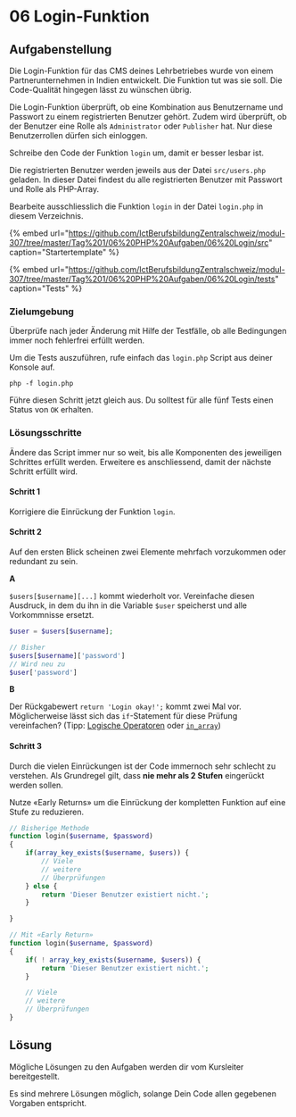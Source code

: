 # 06 Login-Funktion

## Aufgabenstellung

Die Login-Funktion für das CMS deines Lehrbetriebes wurde von einem Partnerunternehmen in Indien entwickelt. Die Funktion tut was sie soll. Die Code-Qualität hingegen lässt zu wünschen übrig.

Die Login-Funktion überprüft, ob eine Kombination aus Benutzername und Passwort zu einem registrierten Benutzer gehört. Zudem wird überprüft, ob der Benutzer eine Rolle als `Administrator` oder `Publisher` hat. Nur diese Benutzerrollen dürfen sich einloggen.

Schreibe den Code der Funktion `login` um, damit er besser lesbar ist.

Die registrierten Benutzer werden jeweils aus der Datei `src/users.php` geladen. In dieser Datei findest du alle registrierten Benutzer mit Passwort und Rolle als PHP-Array.

Bearbeite ausschliesslich die Funktion `login` in der Datei `login.php` in diesem Verzeichnis.

{% embed url="https://github.com/IctBerufsbildungZentralschweiz/modul-307/tree/master/Tag%201/06%20PHP%20Aufgaben/06%20Login/src" caption="Startertemplate" %}

{% embed url="https://github.com/IctBerufsbildungZentralschweiz/modul-307/tree/master/Tag%201/06%20PHP%20Aufgaben/06%20Login/tests" caption="Tests" %}

### Zielumgebung

Überprüfe nach jeder Änderung mit Hilfe der Testfälle, ob alle Bedingungen immer noch fehlerfrei erfüllt werden.

Um die Tests auszuführen, rufe einfach das `login.php` Script aus deiner Konsole auf.

```text
php -f login.php
```

Führe diesen Schritt jetzt gleich aus. Du solltest für alle fünf Tests einen Status von `OK` erhalten.

### Lösungsschritte

Ändere das Script immer nur so weit, bis alle Komponenten des jeweiligen Schrittes erfüllt werden. Erweitere es anschliessend, damit der nächste Schritt erfüllt wird.

#### Schritt 1

Korrigiere die Einrückung der Funktion `login`.

#### Schritt 2

Auf den ersten Blick scheinen zwei Elemente mehrfach vorzukommen oder redundant zu sein.

**A**

`$users[$username][...]` kommt wiederholt vor. Vereinfache diesen Ausdruck, in dem du ihn in die Variable `$user` speicherst und alle Vorkommnisse ersetzt.

```php
$user = $users[$username];

// Bisher
$users[$username]['password']
// Wird neu zu
$user['password']
```

**B**

Der Rückgabewert `return 'Login okay!';` kommt zwei Mal vor. Möglicherweise lässt sich das `if`-Statement für diese Prüfung vereinfachen? \(Tipp: [Logische Operatoren](https://secure.php.net/manual/de/language.operators.logical.php) oder [`in_array`](https://secure.php.net/manual/de/function.in-array.php)\)

#### Schritt 3

Durch die vielen Einrückungen ist der Code immernoch sehr schlecht zu verstehen. Als Grundregel gilt, dass **nie mehr als 2 Stufen** eingerückt werden sollen.

Nutze «Early Returns» um die Einrückung der kompletten Funktion auf eine Stufe zu reduzieren.

```php
// Bisherige Methode
function login($username, $password)
{
    if(array_key_exists($username, $users)) {
        // Viele
        // weitere
        // Überprüfungen
    } else {
        return 'Dieser Benutzer existiert nicht.';
    }

}
```

```php
// Mit «Early Return»
function login($username, $password)
{
    if( ! array_key_exists($username, $users)) {
        return 'Dieser Benutzer existiert nicht.';
    }

    // Viele
    // weitere
    // Überprüfungen
}
```

## Lösung

Mögliche Lösungen zu den Aufgaben werden dir vom Kursleiter bereitgestellt.

Es sind mehrere Lösungen möglich, solange Dein Code allen gegebenen Vorgaben entspricht.

